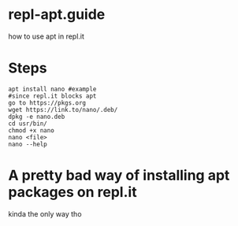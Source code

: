 # repl-apt.guide
how to use apt in repl.it

# Steps
```
apt install nano #example
#since repl.it blocks apt
go to https://pkgs.org
wget https://link.to/nano/.deb/
dpkg -e nano.deb
cd usr/bin/
chmod +x nano
nano <file>
nano --help
```

# A pretty bad way of installing apt packages on repl.it
kinda the only way tho
